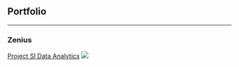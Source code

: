 ## Portfolio

---

### Zenius 

[Project SI Data Analytics](/sample_page)
<img src="https://images.app.goo.gl/rmrNtV7dMaTm8fJC9"/>




